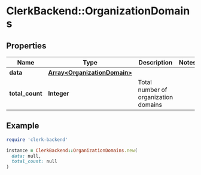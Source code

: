 # ClerkBackend::OrganizationDomains

## Properties

| Name | Type | Description | Notes |
| ---- | ---- | ----------- | ----- |
| **data** | [**Array&lt;OrganizationDomain&gt;**](OrganizationDomain.md) |  |  |
| **total_count** | **Integer** | Total number of organization domains  |  |

## Example

```ruby
require 'clerk-backend'

instance = ClerkBackend::OrganizationDomains.new(
  data: null,
  total_count: null
)
```

